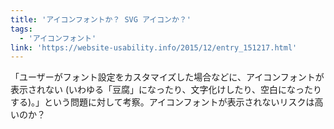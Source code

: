 ```yaml
---
title: 'アイコンフォントか？ SVG アイコンか？'
tags:
  - 'アイコンフォント'
link: 'https://website-usability.info/2015/12/entry_151217.html'
---
```


「ユーザーがフォント設定をカスタマイズした場合などに、アイコンフォントが表示されない (いわゆる「豆腐」になったり、文字化けしたり、空白になったりする)。」という問題に対して考察。アイコンフォントが表示されないリスクは高いのか？